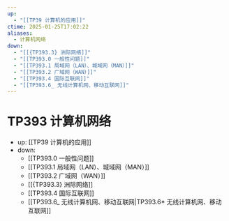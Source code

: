 ```yaml
---
up:
  - "[[TP39 计算机的应用]]"
ctime: 2025-01-25T17:02:22
aliases:
  - 计算机网络
down:
  - "[[{TP393.3} 洲际网络]]"
  - "[[TP393.0 一般性问题]]"
  - "[[TP393.1 局域网（LAN）、城域网（MAN）]]"
  - "[[TP393.2 广域网（WAN）]]"
  - "[[TP393.4 国际互联网]]"
  - "[[TP393.6_ 无线计算机网、移动互联网]]"
---
```


# TP393 计算机网络

- up: [[TP39 计算机的应用]]
- down:	
	- [[TP393.0 一般性问题]]
	- [[TP393.1 局域网（LAN）、城域网（MAN）]]
	- [[TP393.2 广域网（WAN）]]
	- [[{TP393.3} 洲际网络]]
	- [[TP393.4 国际互联网]]
	- [[TP393.6_ 无线计算机网、移动互联网|TP393.6* 无线计算机网、移动互联网]]
	

